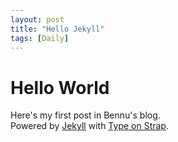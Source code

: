 ```yaml
---
layout: post
title: "Hello Jekyll"
tags: [Daily]
---
```


# Hello World

Here's my first post in Bennu's blog.  
Powered by [Jekyll](https://jekyllrb.com/) with [Type on Strap](https://github.com/sylhare/Type-on-Strap).

